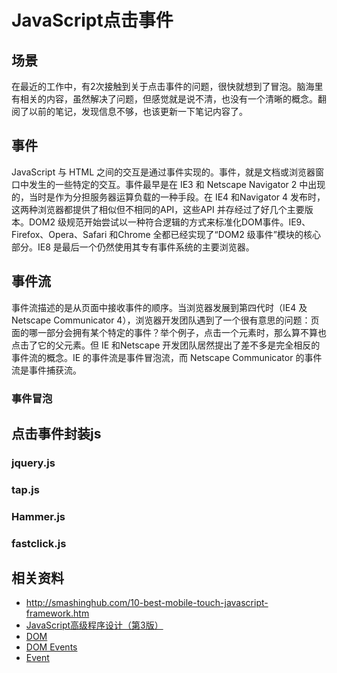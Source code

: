 # JavaScript点击事件
## 场景
在最近的工作中，有2次接触到关于点击事件的问题，很快就想到了冒泡。脑海里有相关的内容，虽然解决了问题，但感觉就是说不清，也没有一个清晰的概念。翻阅了以前的笔记，发现信息不够，也该更新一下笔记内容了。
## 事件
JavaScript 与 HTML 之间的交互是通过事件实现的。事件，就是文档或浏览器窗口中发生的一些特定的交互。事件最早是在 IE3 和 Netscape Navigator 2 中出现的，当时是作为分担服务器运算负载的一种手段。在 IE4 和Navigator 4 发布时，这两种浏览器都提供了相似但不相同的API，这些API 并存经过了好几个主要版本。DOM2 级规范开始尝试以一种符合逻辑的方式来标准化DOM事件。IE9、Firefox、Opera、Safari 和Chrome 全都已经实现了“DOM2 级事件”模块的核心部分。IE8 是最后一个仍然使用其专有事件系统的主要浏览器。

## 事件流
事件流描述的是从页面中接收事件的顺序。当浏览器发展到第四代时（IE4 及Netscape Communicator 4），浏览器开发团队遇到了一个很有意思的问题：页面的哪一部分会拥有某个特定的事件？举个例子，点击一个元素时，那么算不算也点击了它的父元素。但 IE 和Netscape 开发团队居然提出了差不多是完全相反的事件流的概念。IE 的事件流是事件冒泡流，而 Netscape Communicator 的事件流是事件捕获流。

### 事件冒泡


## 点击事件封装js
### jquery.js
### tap.js
### Hammer.js
### fastclick.js

## 相关资料
- http://smashinghub.com/10-best-mobile-touch-javascript-framework.htm
- [JavaScript高级程序设计（第3版）](https://book.douban.com/subject/10546125/)
- [DOM](https://dom.spec.whatwg.org/)
- [DOM Events](https://dom.spec.whatwg.org/#introduction-to-dom-events)
- [Event](https://dom.spec.whatwg.org/#concept-event)